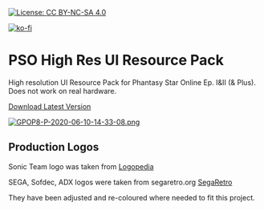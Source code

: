 [![License: CC BY-NC-SA 4.0](https://img.shields.io/badge/License-CC%20BY--NC--SA%204.0-lightgrey.svg)](https://creativecommons.org/licenses/by-nc-sa/4.0/)

[![ko-fi](https://www.ko-fi.com/img/githubbutton_sm.svg)](https://ko-fi.com/T6T416DT1)

# PSO High Res UI Resource Pack
High resolution UI Resource Pack for Phantasy Star Online Ep. I&II (& Plus). Does not work on real hardware.

[Download Latest Version](https://github.com/eleriaqueen/pso-highres-ui-resource-pack/releases)

[![GPOP8-P-2020-06-10-14-33-08.png](https://i.postimg.cc/zDdCZzJX/GPOP8-P-2020-06-10-14-33-08.png)](https://postimg.cc/MXQM18Mh)

## Production Logos
Sonic Team logo was taken from [Logopedia](https://www.logos.fandom.com)

SEGA, Sofdec, ADX logos were taken from segaretro.org [SegaRetro](https://www.segaretro.org)

They have been adjusted and re-coloured where needed to fit this project.

